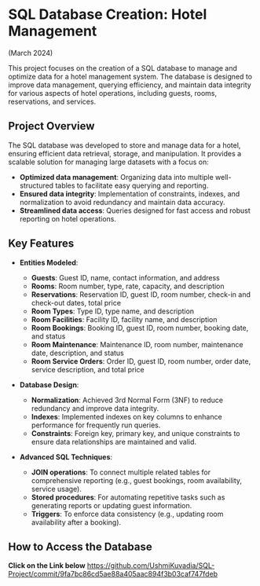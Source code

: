 # SQL Database Creation: Hotel Management 
(March 2024)

This project focuses on the creation of a SQL database to manage and optimize data for a hotel management system. The database is designed to improve data management, querying efficiency, and maintain data integrity for various aspects of hotel operations, including guests, rooms, reservations, and services.

## Project Overview

The SQL database was developed to store and manage data for a hotel, ensuring efficient data retrieval, storage, and manipulation. It provides a scalable solution for managing large datasets with a focus on:

- **Optimized data management**: Organizing data into multiple well-structured tables to facilitate easy querying and reporting.
- **Ensured data integrity**: Implementation of constraints, indexes, and normalization to avoid redundancy and maintain data accuracy.
- **Streamlined data access**: Queries designed for fast access and robust reporting on hotel operations.

## Key Features

- **Entities Modeled**:
  - **Guests**: Guest ID, name, contact information, and address
  - **Rooms**: Room number, type, rate, capacity, and description
  - **Reservations**: Reservation ID, guest ID, room number, check-in and check-out dates, total price
  - **Room Types**: Type ID, type name, and description
  - **Room Facilities**: Facility ID, facility name, and description
  - **Room Bookings**: Booking ID, guest ID, room number, booking date, and status
  - **Room Maintenance**: Maintenance ID, room number, maintenance date, description, and status
  - **Room Service Orders**: Order ID, guest ID, room number, order date, service description, and total price

- **Database Design**:
  - **Normalization**: Achieved 3rd Normal Form (3NF) to reduce redundancy and improve data integrity.
  - **Indexes**: Implemented indexes on key columns to enhance performance for frequently run queries.
  - **Constraints**: Foreign key, primary key, and unique constraints to ensure data relationships are maintained and valid.

- **Advanced SQL Techniques**:
  - **JOIN operations**: To connect multiple related tables for comprehensive reporting (e.g., guest bookings, room availability, service usage).
  - **Stored procedures**: For automating repetitive tasks such as generating reports or updating guest information.
  - **Triggers**: To enforce data consistency (e.g., updating room availability after a booking).

## How to Access the Database
**Click on the Link below**
https://github.com/UshmiKuvadia/SQL-Project/commit/9fa7bc86cd5ae88a405aac894f3b03caf747fdeb
